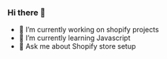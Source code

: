 ### Hi there 👋
- 🔭 I’m currently working on shopify projects
- 🌱 I’m currently learning Javascript
- 💬 Ask me about Shopify store setup
<!--
- 📫 How to reach me: ...
-->
